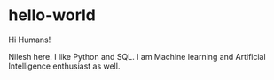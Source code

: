 # hello-world

Hi Humans!

Nilesh here. I like Python and SQL.
I am Machine learning and Artificial Intelligence enthusiast as well.
